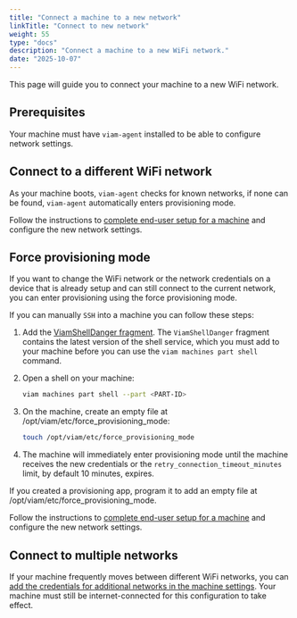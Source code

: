 ```yaml
---
title: "Connect a machine to a new network"
linkTitle: "Connect to new network"
weight: 55
type: "docs"
description: "Connect a machine to a new WiFi network."
date: "2025-10-07"
---
```


This page will guide you to connect your machine to a new WiFi network.

## Prerequisites

Your machine must have `viam-agent` installed to be able to configure network settings.

## Connect to a different WiFi network

As your machine boots, `viam-agent` checks for known networks, if none can be found, `viam-agent` automatically enters provisioning mode.

Follow the instructions to [complete end-user setup for a machine](/manage/fleet/provision/end-user-setup/) and configure the new network settings.

## Force provisioning mode

If you want to change the WiFi network or the network credentials on a device that is already setup and can still connect to the current network, you can enter provisioning using the force provisioning mode.

If you can manually `SSH` into a machine you can follow these steps:

1. Add the [ViamShellDanger fragment](https://app.viam.com/fragment/b511adfa-80ab-4a70-9bd5-fbb14696b17e/json).
   The `ViamShellDanger` fragment contains the latest version of the shell service, which you must add to your machine before you can use the `viam machines part shell` command.

1. Open a shell on your machine:

   ```sh {class="command-line" data-prompt="$" data-output="2-10"}
   viam machines part shell --part <PART-ID>
   ```

1. On the machine, create an empty file at <FILE>/opt/viam/etc/force_provisioning_mode</FILE>:

   ```sh {class="command-line" data-prompt="$" data-output="3-10"}
   touch /opt/viam/etc/force_provisioning_mode
   ```

1. The machine will immediately enter provisioning mode until the machine receives the new credentials or the `retry_connection_timeout_minutes` limit, by default 10 minutes, expires.

If you created a provisioning app, program it to add an empty file at <FILE>/opt/viam/etc/force_provisioning_mode</FILE>.

Follow the instructions to [complete end-user setup for a machine](/manage/fleet/provision/end-user-setup/) and configure the new network settings.

## Connect to multiple networks

If your machine frequently moves between different WiFi networks, you can [add the credentials for additional networks in the machine settings](/manage/fleet/system-settings/#configure-networks).
Your machine must still be internet-connected for this configuration to take effect.
